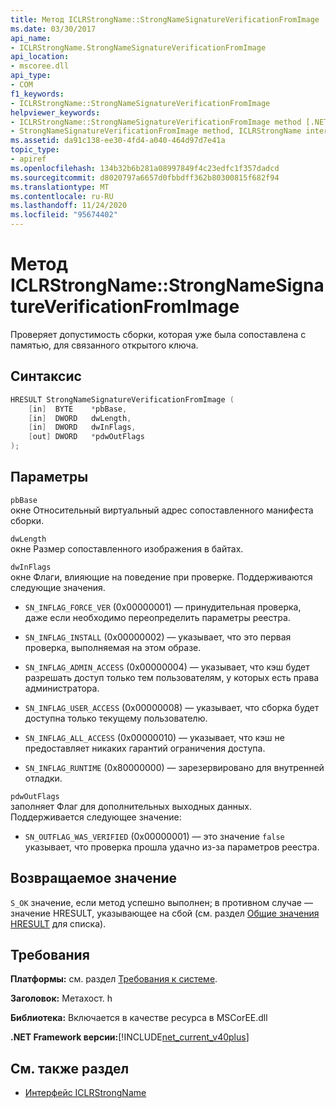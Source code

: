 ```yaml
---
title: Метод ICLRStrongName::StrongNameSignatureVerificationFromImage
ms.date: 03/30/2017
api_name:
- ICLRStrongName.StrongNameSignatureVerificationFromImage
api_location:
- mscoree.dll
api_type:
- COM
f1_keywords:
- ICLRStrongName::StrongNameSignatureVerificationFromImage
helpviewer_keywords:
- ICLRStrongName::StrongNameSignatureVerificationFromImage method [.NET Framework hosting]
- StrongNameSignatureVerificationFromImage method, ICLRStrongName interface [.NET Framework hosting]
ms.assetid: da91c138-ee30-4fd4-a040-464d97d7e41a
topic_type:
- apiref
ms.openlocfilehash: 134b32b6b281a08997849f4c23edfc1f357dadcd
ms.sourcegitcommit: d8020797a6657d0fbbdff362b80300815f682f94
ms.translationtype: MT
ms.contentlocale: ru-RU
ms.lasthandoff: 11/24/2020
ms.locfileid: "95674402"
---
```

# <a name="iclrstrongnamestrongnamesignatureverificationfromimage-method"></a>Метод ICLRStrongName::StrongNameSignatureVerificationFromImage

Проверяет допустимость сборки, которая уже была сопоставлена с памятью, для связанного открытого ключа.  
  
## <a name="syntax"></a>Синтаксис  
  
```cpp  
HRESULT StrongNameSignatureVerificationFromImage (  
    [in]  BYTE    *pbBase,  
    [in]  DWORD   dwLength,  
    [in]  DWORD   dwInFlags,  
    [out] DWORD   *pdwOutFlags  
);  
```  
  
## <a name="parameters"></a>Параметры  

 `pbBase`  
 окне Относительный виртуальный адрес сопоставленного манифеста сборки.  
  
 `dwLength`  
 окне Размер сопоставленного изображения в байтах.  
  
 `dwInFlags`  
 окне Флаги, влияющие на поведение при проверке. Поддерживаются следующие значения.  
  
- `SN_INFLAG_FORCE_VER` (0x00000001) — принудительная проверка, даже если необходимо переопределить параметры реестра.  
  
- `SN_INFLAG_INSTALL` (0x00000002) — указывает, что это первая проверка, выполняемая на этом образе.  
  
- `SN_INFLAG_ADMIN_ACCESS` (0x00000004) — указывает, что кэш будет разрешать доступ только тем пользователям, у которых есть права администратора.  
  
- `SN_INFLAG_USER_ACCESS` (0x00000008) — указывает, что сборка будет доступна только текущему пользователю.  
  
- `SN_INFLAG_ALL_ACCESS` (0x00000010) — указывает, что кэш не предоставляет никаких гарантий ограничения доступа.  
  
- `SN_INFLAG_RUNTIME` (0x80000000) — зарезервировано для внутренней отладки.  
  
 `pdwOutFlags`  
 заполняет Флаг для дополнительных выходных данных. Поддерживается следующее значение:  
  
- `SN_OUTFLAG_WAS_VERIFIED` (0x00000001) — это значение `false` указывает, что проверка прошла удачно из-за параметров реестра.  
  
## <a name="return-value"></a>Возвращаемое значение  

 `S_OK` значение, если метод успешно выполнен; в противном случае — значение HRESULT, указывающее на сбой (см. раздел [Общие значения HRESULT](/windows/win32/seccrypto/common-hresult-values) для списка).  
  
## <a name="requirements"></a>Требования  

 **Платформы:** см. раздел [Требования к системе](../../get-started/system-requirements.md).  
  
 **Заголовок:** Метахост. h  
  
 **Библиотека:** Включается в качестве ресурса в MSCorEE.dll  
  
 **.NET Framework версии:**[!INCLUDE[net_current_v40plus](../../../../includes/net-current-v40plus-md.md)]  
  
## <a name="see-also"></a>См. также раздел

- [Интерфейс ICLRStrongName](iclrstrongname-interface.md)
